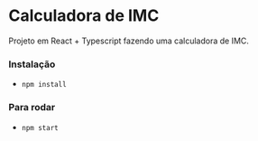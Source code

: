 # Calculadora de IMC

Projeto em React + Typescript fazendo uma calculadora de IMC.


### Instalação
- `npm install`

### Para rodar
- `npm start`